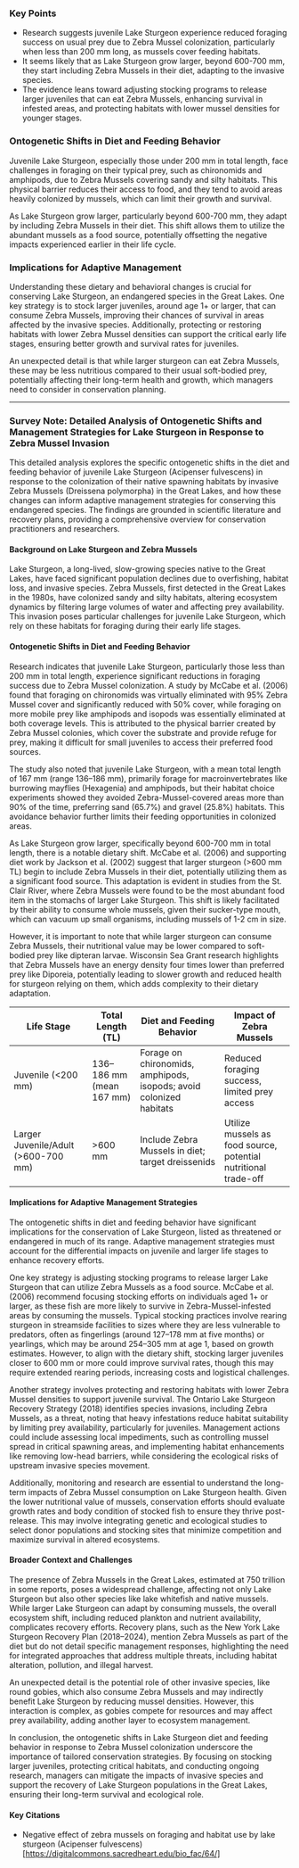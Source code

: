 ### Key Points
- Research suggests juvenile Lake Sturgeon experience reduced foraging success on usual prey due to Zebra Mussel colonization, particularly when less than 200 mm long, as mussels cover feeding habitats.
- It seems likely that as Lake Sturgeon grow larger, beyond 600-700 mm, they start including Zebra Mussels in their diet, adapting to the invasive species.
- The evidence leans toward adjusting stocking programs to release larger juveniles that can eat Zebra Mussels, enhancing survival in infested areas, and protecting habitats with lower mussel densities for younger stages.

### Ontogenetic Shifts in Diet and Feeding Behavior
Juvenile Lake Sturgeon, especially those under 200 mm in total length, face challenges in foraging on their typical prey, such as chironomids and amphipods, due to Zebra Mussels covering sandy and silty habitats. This physical barrier reduces their access to food, and they tend to avoid areas heavily colonized by mussels, which can limit their growth and survival.

As Lake Sturgeon grow larger, particularly beyond 600-700 mm, they adapt by including Zebra Mussels in their diet. This shift allows them to utilize the abundant mussels as a food source, potentially offsetting the negative impacts experienced earlier in their life cycle.

### Implications for Adaptive Management
Understanding these dietary and behavioral changes is crucial for conserving Lake Sturgeon, an endangered species in the Great Lakes. One key strategy is to stock larger juveniles, around age 1+ or larger, that can consume Zebra Mussels, improving their chances of survival in areas affected by the invasive species. Additionally, protecting or restoring habitats with lower Zebra Mussel densities can support the critical early life stages, ensuring better growth and survival rates for juveniles.

An unexpected detail is that while larger sturgeon can eat Zebra Mussels, these may be less nutritious compared to their usual soft-bodied prey, potentially affecting their long-term health and growth, which managers need to consider in conservation planning.

---

### Survey Note: Detailed Analysis of Ontogenetic Shifts and Management Strategies for Lake Sturgeon in Response to Zebra Mussel Invasion

This detailed analysis explores the specific ontogenetic shifts in the diet and feeding behavior of juvenile Lake Sturgeon (Acipenser fulvescens) in response to the colonization of their native spawning habitats by invasive Zebra Mussels (Dreissena polymorpha) in the Great Lakes, and how these changes can inform adaptive management strategies for conserving this endangered species. The findings are grounded in scientific literature and recovery plans, providing a comprehensive overview for conservation practitioners and researchers.

#### Background on Lake Sturgeon and Zebra Mussels
Lake Sturgeon, a long-lived, slow-growing species native to the Great Lakes, have faced significant population declines due to overfishing, habitat loss, and invasive species. Zebra Mussels, first detected in the Great Lakes in the 1980s, have colonized sandy and silty habitats, altering ecosystem dynamics by filtering large volumes of water and affecting prey availability. This invasion poses particular challenges for juvenile Lake Sturgeon, which rely on these habitats for foraging during their early life stages.

#### Ontogenetic Shifts in Diet and Feeding Behavior
Research indicates that juvenile Lake Sturgeon, particularly those less than 200 mm in total length, experience significant reductions in foraging success due to Zebra Mussel colonization. A study by McCabe et al. (2006) found that foraging on chironomids was virtually eliminated with 95% Zebra Mussel cover and significantly reduced with 50% cover, while foraging on more mobile prey like amphipods and isopods was essentially eliminated at both coverage levels. This is attributed to the physical barrier created by Zebra Mussel colonies, which cover the substrate and provide refuge for prey, making it difficult for small juveniles to access their preferred food sources.

The study also noted that juvenile Lake Sturgeon, with a mean total length of 167 mm (range 136–186 mm), primarily forage for macroinvertebrates like burrowing mayflies (Hexagenia) and amphipods, but their habitat choice experiments showed they avoided Zebra-Mussel-covered areas more than 90% of the time, preferring sand (65.7%) and gravel (25.8%) habitats. This avoidance behavior further limits their feeding opportunities in colonized areas.

As Lake Sturgeon grow larger, specifically beyond 600-700 mm in total length, there is a notable dietary shift. McCabe et al. (2006) and supporting diet work by Jackson et al. (2002) suggest that larger sturgeon (>600 mm TL) begin to include Zebra Mussels in their diet, potentially utilizing them as a significant food source. This adaptation is evident in studies from the St. Clair River, where Zebra Mussels were found to be the most abundant food item in the stomachs of larger Lake Sturgeon. This shift is likely facilitated by their ability to consume whole mussels, given their sucker-type mouth, which can vacuum up small organisms, including mussels of 1-2 cm in size.

However, it is important to note that while larger sturgeon can consume Zebra Mussels, their nutritional value may be lower compared to soft-bodied prey like dipteran larvae. Wisconsin Sea Grant research highlights that Zebra Mussels have an energy density four times lower than preferred prey like Diporeia, potentially leading to slower growth and reduced health for sturgeon relying on them, which adds complexity to their dietary adaptation.

| Life Stage | Total Length (TL) | Diet and Feeding Behavior | Impact of Zebra Mussels |
|------------|-------------------|---------------------------|-------------------------|
| Juvenile (<200 mm) | 136–186 mm (mean 167 mm) | Forage on chironomids, amphipods, isopods; avoid colonized habitats | Reduced foraging success, limited prey access |
| Larger Juvenile/Adult (>600-700 mm) | >600 mm | Include Zebra Mussels in diet; target dreissenids | Utilize mussels as food source, potential nutritional trade-off |

#### Implications for Adaptive Management Strategies
The ontogenetic shifts in diet and feeding behavior have significant implications for the conservation of Lake Sturgeon, listed as threatened or endangered in much of its range. Adaptive management strategies must account for the differential impacts on juvenile and larger life stages to enhance recovery efforts.

One key strategy is adjusting stocking programs to release larger Lake Sturgeon that can utilize Zebra Mussels as a food source. McCabe et al. (2006) recommend focusing stocking efforts on individuals aged 1+ or larger, as these fish are more likely to survive in Zebra-Mussel-infested areas by consuming the mussels. Typical stocking practices involve rearing sturgeon in streamside facilities to sizes where they are less vulnerable to predators, often as fingerlings (around 127–178 mm at five months) or yearlings, which may be around 254–305 mm at age 1, based on growth estimates. However, to align with the dietary shift, stocking larger juveniles closer to 600 mm or more could improve survival rates, though this may require extended rearing periods, increasing costs and logistical challenges.

Another strategy involves protecting and restoring habitats with lower Zebra Mussel densities to support juvenile survival. The Ontario Lake Sturgeon Recovery Strategy (2018) identifies species invasions, including Zebra Mussels, as a threat, noting that heavy infestations reduce habitat suitability by limiting prey availability, particularly for juveniles. Management actions could include assessing local impediments, such as controlling mussel spread in critical spawning areas, and implementing habitat enhancements like removing low-head barriers, while considering the ecological risks of upstream invasive species movement.

Additionally, monitoring and research are essential to understand the long-term impacts of Zebra Mussel consumption on Lake Sturgeon health. Given the lower nutritional value of mussels, conservation efforts should evaluate growth rates and body condition of stocked fish to ensure they thrive post-release. This may involve integrating genetic and ecological studies to select donor populations and stocking sites that minimize competition and maximize survival in altered ecosystems.

#### Broader Context and Challenges
The presence of Zebra Mussels in the Great Lakes, estimated at 750 trillion in some reports, poses a widespread challenge, affecting not only Lake Sturgeon but also other species like lake whitefish and native mussels. While larger Lake Sturgeon can adapt by consuming mussels, the overall ecosystem shift, including reduced plankton and nutrient availability, complicates recovery efforts. Recovery plans, such as the New York Lake Sturgeon Recovery Plan (2018–2024), mention Zebra Mussels as part of the diet but do not detail specific management responses, highlighting the need for integrated approaches that address multiple threats, including habitat alteration, pollution, and illegal harvest.

An unexpected detail is the potential role of other invasive species, like round gobies, which also consume Zebra Mussels and may indirectly benefit Lake Sturgeon by reducing mussel densities. However, this interaction is complex, as gobies compete for resources and may affect prey availability, adding another layer to ecosystem management.

In conclusion, the ontogenetic shifts in Lake Sturgeon diet and feeding behavior in response to Zebra Mussel colonization underscore the importance of tailored conservation strategies. By focusing on stocking larger juveniles, protecting critical habitats, and conducting ongoing research, managers can mitigate the impacts of invasive species and support the recovery of Lake Sturgeon populations in the Great Lakes, ensuring their long-term survival and ecological role.

#### Key Citations
- Negative effect of zebra mussels on foraging and habitat use by lake sturgeon (Acipenser fulvescens) [https://digitalcommons.sacredheart.edu/bio_fac/64/]